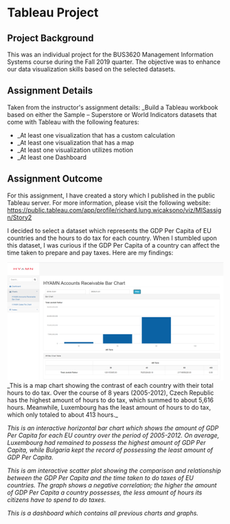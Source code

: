 # Tableau Project

## Project Background
This was an individual project for the BUS3620 Management Information Systems course during the Fall 2019 quarter. The objective was to enhance our data visualization skills based on the selected datasets. 

## Assignment Details
Taken from the instructor's assignment details:
_Build a Tableau workbook based on either the Sample – Superstore or World Indicators datasets that come with Tableau with the following features: 
- _At least one visualization that has a custom calculation
- _At least one visualization that has a map
- _At least one visualization utilizes motion
- _At least one Dashboard

## Assignment Outcome
For this assignment, I have created a story which I published in the public Tableau server. For more information, please visit the following website:
https://public.tableau.com/app/profile/richard.lung.wicaksono/viz/MISassign/Story2

I decided to select a dataset which represents the GDP Per Capita of EU countries and the hours to do tax for each country. When I stumbled upon this dataset, I was curious if the GDP Per Capita of a country can affect the time taken to prepare and pay taxes. Here are my findings:

<img src="images/Data dashboard ar bar chart.png?raw=true"/>
_This is a map chart showing the contrast of each country with their total hours to do tax. Over the course of 8 years (2005-2012), Czech Republic has the highest amount of hours to do tax, which summed to about 5,616 hours. Meanwhile, Luxembourg has the least amount of hours to do tax, which only totaled to about 413 hours._

_This is an interactive horizontal bar chart which shows the amount of GDP Per Capita for each EU country over the period of 2005-2012. On average, Luxembourg had remained to possess the highest amount of GDP Per Capita, while Bulgaria kept the record of possessing the least amount of GDP Per Capita._

_This is am interactive scatter plot showing the comparison and relationship between the GDP Per Capita and the time taken to do taxes of EU countries. The graph shows a negative correlation; the higher the amount of GDP Per Capita a country possesses, the less amount of hours its citizens have to spend to do taxes._

_This is a dashboard which contains all previous charts and graphs._



